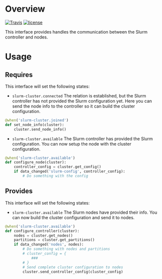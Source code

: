 # Overview
[![Travis](https://travis-ci.org/hunt-genes/interface-slurm-cluster.svg?branch=master)](https://travis-ci.org/hunt-genes/interface-slurm-cluster)
[![license](https://img.shields.io/github/license/hunt-genes/interface-slurm-cluster.svg)](./copyright)

This interface provides handles the communication between the Slurm controller and nodes.

# Usage

## Requires
This interface will set the following states:

* `slurm-cluster.connected` The relation is established, but the Slurm controller has not provided the Slurm configuration yet. Here you can send the node info to the controller so it can build the cluster configuration.

```python
@when('slurm-cluster.joined')
def set_node_info(cluster):
    cluster.send_node_info()
```

* `slurm-cluster.available` The Slurm controller has provided the Slurm configuration. You can now setup the node with the cluster configuration.

```python
@when('slurm-cluster.available')
def configure_node(cluster):
    controller_config = cluster.get_config()
    if data_changed('slurm-config', controller_config):
        # Do something with the config
```

## Provides

This interface will set the following states:

* `slurm-cluster.available` The Slurm nodes have provided their info. You can now build the cluster configuration and send it to nodes.

```python
@when('slurm-cluster.available')
def configure_controller(cluster):
    nodes = cluster.get_nodes()
    partitions = cluster.get_partitions()
    if data_changed('nodes', nodes):
        # Do something with nodes and partitions
        # cluster_config = {
            ###
        # }
        # Send complete cluster configuration to nodes
        cluster.send_controller_config(cluster_config)
```